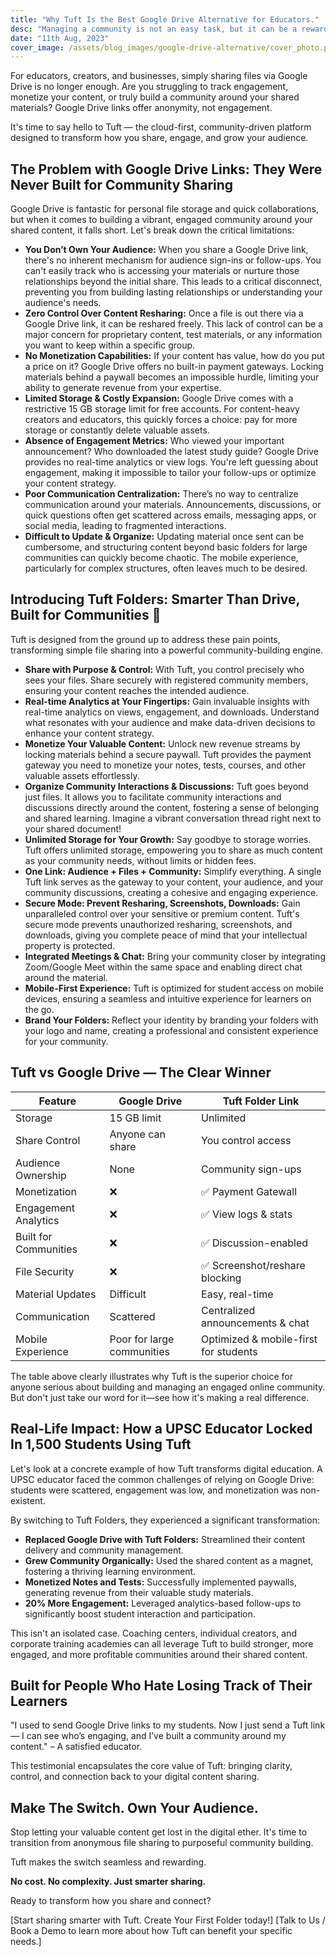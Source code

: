 ```yaml
---
title: "Why Tuft Is the Best Google Drive Alternative for Educators."
desc: "Managing a community is not an easy task, but it can be a rewarding experience if done correctly."
date: "11th Aug, 2023"
cover_image: /assets/blog_images/google-drive-alternative/cover_photo.png
---
```


For educators, creators, and businesses, simply sharing files via Google Drive is no longer enough. Are you struggling to track engagement, monetize your content, or truly build a community around your shared materials? Google Drive links offer anonymity, not engagement.

It's time to say hello to Tuft — the cloud-first, community-driven platform designed to transform how you share, engage, and grow your audience.

## The Problem with Google Drive Links: They Were Never Built for Community Sharing

Google Drive is fantastic for personal file storage and quick collaborations, but when it comes to building a vibrant, engaged community around your shared content, it falls short. Let's break down the critical limitations:

- **You Don’t Own Your Audience:** When you share a Google Drive link, there's no inherent mechanism for audience sign-ins or follow-ups. You can't easily track who is accessing your materials or nurture those relationships beyond the initial share. This leads to a critical disconnect, preventing you from building lasting relationships or understanding your audience's needs.
- **Zero Control Over Content Resharing:** Once a file is out there via a Google Drive link, it can be reshared freely. This lack of control can be a major concern for proprietary content, test materials, or any information you want to keep within a specific group.
- **No Monetization Capabilities:** If your content has value, how do you put a price on it? Google Drive offers no built-in payment gateways. Locking materials behind a paywall becomes an impossible hurdle, limiting your ability to generate revenue from your expertise.
- **Limited Storage & Costly Expansion:** Google Drive comes with a restrictive 15 GB storage limit for free accounts. For content-heavy creators and educators, this quickly forces a choice: pay for more storage or constantly delete valuable assets.
- **Absence of Engagement Metrics:** Who viewed your important announcement? Who downloaded the latest study guide? Google Drive provides no real-time analytics or view logs. You're left guessing about engagement, making it impossible to tailor your follow-ups or optimize your content strategy.
- **Poor Communication Centralization:** There’s no way to centralize communication around your materials. Announcements, discussions, or quick questions often get scattered across emails, messaging apps, or social media, leading to fragmented interactions.
- **Difficult to Update & Organize:** Updating material once sent can be cumbersome, and structuring content beyond basic folders for large communities can quickly become chaotic. The mobile experience, particularly for complex structures, often leaves much to be desired.

## Introducing Tuft Folders: Smarter Than Drive, Built for Communities 🚀

Tuft is designed from the ground up to address these pain points, transforming simple file sharing into a powerful community-building engine.

- **Share with Purpose & Control:** With Tuft, you control precisely who sees your files. Share securely with registered community members, ensuring your content reaches the intended audience.
- **Real-time Analytics at Your Fingertips:** Gain invaluable insights with real-time analytics on views, engagement, and downloads. Understand what resonates with your audience and make data-driven decisions to enhance your content strategy.
- **Monetize Your Valuable Content:** Unlock new revenue streams by locking materials behind a secure paywall. Tuft provides the payment gateway you need to monetize your notes, tests, courses, and other valuable assets effortlessly.
- **Organize Community Interactions & Discussions:** Tuft goes beyond just files. It allows you to facilitate community interactions and discussions directly around the content, fostering a sense of belonging and shared learning. Imagine a vibrant conversation thread right next to your shared document!
- **Unlimited Storage for Your Growth:** Say goodbye to storage worries. Tuft offers unlimited storage, empowering you to share as much content as your community needs, without limits or hidden fees.
- **One Link: Audience + Files + Community:** Simplify everything. A single Tuft link serves as the gateway to your content, your audience, and your community discussions, creating a cohesive and engaging experience.
- **Secure Mode: Prevent Resharing, Screenshots, Downloads:** Gain unparalleled control over your sensitive or premium content. Tuft's secure mode prevents unauthorized resharing, screenshots, and downloads, giving you complete peace of mind that your intellectual property is protected.
- **Integrated Meetings & Chat:** Bring your community closer by integrating Zoom/Google Meet within the same space and enabling direct chat around the material.
- **Mobile-First Experience:** Tuft is optimized for student access on mobile devices, ensuring a seamless and intuitive experience for learners on the go.
- **Brand Your Folders:** Reflect your identity by branding your folders with your logo and name, creating a professional and consistent experience for your community.

## Tuft vs Google Drive — The Clear Winner

| Feature               | Google Drive               | Tuft Folder Link                      |
| --------------------- | -------------------------- | ------------------------------------- |
| Storage               | 15 GB limit                | Unlimited                             |
| Share Control         | Anyone can share           | You control access                    |
| Audience Ownership    | None                       | Community sign-ups                    |
| Monetization          | ❌                         | ✅ Payment Gatewall                   |
| Engagement Analytics  | ❌                         | ✅ View logs & stats                  |
| Built for Communities | ❌                         | ✅ Discussion-enabled                 |
| File Security         | ❌                         | ✅ Screenshot/reshare blocking        |
| Material Updates      | Difficult                  | Easy, real-time                       |
| Communication         | Scattered                  | Centralized announcements & chat      |
| Mobile Experience     | Poor for large communities | Optimized & mobile-first for students |

The table above clearly illustrates why Tuft is the superior choice for anyone serious about building and managing an engaged online community. But don't just take our word for it—see how it's making a real difference.

## Real-Life Impact: How a UPSC Educator Locked In 1,500 Students Using Tuft

Let's look at a concrete example of how Tuft transforms digital education. A UPSC educator faced the common challenges of relying on Google Drive: students were scattered, engagement was low, and monetization was non-existent.

By switching to Tuft Folders, they experienced a significant transformation:

- **Replaced Google Drive with Tuft Folders:** Streamlined their content delivery and community management.
- **Grew Community Organically:** Used the shared content as a magnet, fostering a thriving learning environment.
- **Monetized Notes and Tests:** Successfully implemented paywalls, generating revenue from their valuable study materials.
- **20% More Engagement:** Leveraged analytics-based follow-ups to significantly boost student interaction and participation.

This isn't an isolated case. Coaching centers, individual creators, and corporate training academies can all leverage Tuft to build stronger, more engaged, and more profitable communities around their shared content.

## Built for People Who Hate Losing Track of Their Learners

"I used to send Google Drive links to my students. Now I just send a Tuft link — I can see who’s engaging, and I’ve built a community around my content." – A satisfied educator.

This testimonial encapsulates the core value of Tuft: bringing clarity, control, and connection back to your digital content sharing.

## Make The Switch. Own Your Audience.

Stop letting your valuable content get lost in the digital ether. It's time to transition from anonymous file sharing to purposeful community building.

Tuft makes the switch seamless and rewarding.

**No cost. No complexity. Just smarter sharing.**

Ready to transform how you share and connect?

[Start sharing smarter with Tuft. Create Your First Folder today!]
[Talk to Us / Book a Demo to learn more about how Tuft can benefit your specific needs.]
